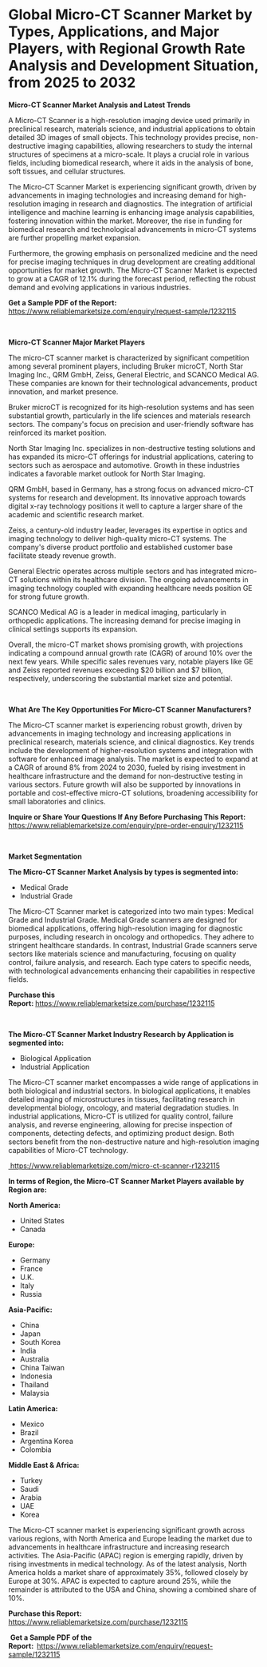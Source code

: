 <p><h1>Global Micro-CT Scanner Market by Types, Applications, and Major Players, with Regional Growth Rate Analysis and Development Situation, from 2025 to 2032</h1></p><p><strong>Micro-CT Scanner Market Analysis and Latest Trends</strong></p>
<p><p>A Micro-CT Scanner is a high-resolution imaging device used primarily in preclinical research, materials science, and industrial applications to obtain detailed 3D images of small objects. This technology provides precise, non-destructive imaging capabilities, allowing researchers to study the internal structures of specimens at a micro-scale. It plays a crucial role in various fields, including biomedical research, where it aids in the analysis of bone, soft tissues, and cellular structures.</p><p>The Micro-CT Scanner Market is experiencing significant growth, driven by advancements in imaging technologies and increasing demand for high-resolution imaging in research and diagnostics. The integration of artificial intelligence and machine learning is enhancing image analysis capabilities, fostering innovation within the market. Moreover, the rise in funding for biomedical research and technological advancements in micro-CT systems are further propelling market expansion. </p><p>Furthermore, the growing emphasis on personalized medicine and the need for precise imaging techniques in drug development are creating additional opportunities for market growth. The Micro-CT Scanner Market is expected to grow at a CAGR of 12.1% during the forecast period, reflecting the robust demand and evolving applications in various industries.</p></p>
<p><strong>Get a Sample PDF of the Report:&nbsp;</strong> <a href="https://www.reliablemarketsize.com/enquiry/request-sample/1232115?utm_campaign=3537&utm_medium=2&utm_source=Github&utm_content=ia&utm_term=14042025&utm_id=micro-ct-scanner">https://www.reliablemarketsize.com/enquiry/request-sample/1232115</a></p>
<p>&nbsp;</p>
<p><strong>Micro-CT Scanner Major Market Players</strong></p>
<p><p>The micro-CT scanner market is characterized by significant competition among several prominent players, including Bruker microCT, North Star Imaging Inc., QRM GmbH, Zeiss, General Electric, and SCANCO Medical AG. These companies are known for their technological advancements, product innovation, and market presence.</p><p>Bruker microCT is recognized for its high-resolution systems and has seen substantial growth, particularly in the life sciences and materials research sectors. The company's focus on precision and user-friendly software has reinforced its market position. </p><p>North Star Imaging Inc. specializes in non-destructive testing solutions and has expanded its micro-CT offerings for industrial applications, catering to sectors such as aerospace and automotive. Growth in these industries indicates a favorable market outlook for North Star Imaging.</p><p>QRM GmbH, based in Germany, has a strong focus on advanced micro-CT systems for research and development. Its innovative approach towards digital x-ray technology positions it well to capture a larger share of the academic and scientific research market.</p><p>Zeiss, a century-old industry leader, leverages its expertise in optics and imaging technology to deliver high-quality micro-CT systems. The company's diverse product portfolio and established customer base facilitate steady revenue growth.</p><p>General Electric operates across multiple sectors and has integrated micro-CT solutions within its healthcare division. The ongoing advancements in imaging technology coupled with expanding healthcare needs position GE for strong future growth.</p><p>SCANCO Medical AG is a leader in medical imaging, particularly in orthopedic applications. The increasing demand for precise imaging in clinical settings supports its expansion.</p><p>Overall, the micro-CT market shows promising growth, with projections indicating a compound annual growth rate (CAGR) of around 10% over the next few years. While specific sales revenues vary, notable players like GE and Zeiss reported revenues exceeding $20 billion and $7 billion, respectively, underscoring the substantial market size and potential.</p></p>
<p>&nbsp;</p>
<p><strong>What Are The Key Opportunities For Micro-CT Scanner Manufacturers?</strong></p>
<p><p>The Micro-CT scanner market is experiencing robust growth, driven by advancements in imaging technology and increasing applications in preclinical research, materials science, and clinical diagnostics. Key trends include the development of higher-resolution systems and integration with software for enhanced image analysis. The market is expected to expand at a CAGR of around 8% from 2024 to 2030, fueled by rising investment in healthcare infrastructure and the demand for non-destructive testing in various sectors. Future growth will also be supported by innovations in portable and cost-effective micro-CT solutions, broadening accessibility for small laboratories and clinics.</p></p>
<p><strong>Inquire or Share Your Questions If Any Before Purchasing This Report:</strong> <a href="https://www.reliablemarketsize.com/enquiry/pre-order-enquiry/1232115?utm_campaign=3537&utm_medium=2&utm_source=Github&utm_content=ia&utm_term=14042025&utm_id=micro-ct-scanner">https://www.reliablemarketsize.com/enquiry/pre-order-enquiry/1232115</a></p>
<p>&nbsp;</p>
<p><strong>Market Segmentation</strong></p>
<p><strong>The Micro-CT Scanner Market Analysis by types is segmented into:</strong></p>
<p><ul><li>Medical Grade</li><li>Industrial Grade</li></ul></p>
<p><p>The Micro-CT Scanner market is categorized into two main types: Medical Grade and Industrial Grade. Medical Grade scanners are designed for biomedical applications, offering high-resolution imaging for diagnostic purposes, including research in oncology and orthopedics. They adhere to stringent healthcare standards. In contrast, Industrial Grade scanners serve sectors like materials science and manufacturing, focusing on quality control, failure analysis, and research. Each type caters to specific needs, with technological advancements enhancing their capabilities in respective fields.</p></p>
<p><strong>Purchase this Report:&nbsp;</strong><a href="https://www.reliablemarketsize.com/purchase/1232115?utm_campaign=3537&utm_medium=2&utm_source=Github&utm_content=ia&utm_term=14042025&utm_id=micro-ct-scanner">https://www.reliablemarketsize.com/purchase/1232115</a></p>
<p>&nbsp;</p>
<p><strong>The Micro-CT Scanner Market Industry Research by Application is segmented into:</strong></p>
<p><ul><li>Biological Application</li><li>Industrial Application</li></ul></p>
<p><p>The Micro-CT scanner market encompasses a wide range of applications in both biological and industrial sectors. In biological applications, it enables detailed imaging of microstructures in tissues, facilitating research in developmental biology, oncology, and material degradation studies. In industrial applications, Micro-CT is utilized for quality control, failure analysis, and reverse engineering, allowing for precise inspection of components, detecting defects, and optimizing product design. Both sectors benefit from the non-destructive nature and high-resolution imaging capabilities of Micro-CT technology.</p></p>
<p><a href="https://www.reliablemarketsize.com/micro-ct-scanner-r1232115?utm_campaign=3537&utm_medium=2&utm_source=Github&utm_content=ia&utm_term=14042025&utm_id=micro-ct-scanner">&nbsp;https://www.reliablemarketsize.com/micro-ct-scanner-r1232115</a></p>
<p><strong>In terms of Region, the Micro-CT Scanner Market Players available by Region are:</strong></p>
<p>
    <p> <strong> North America: </strong>
        <ul>
            <li>United States</li>
            <li>Canada</li>
        </ul>
        </p> 
    <p> <strong> Europe: </strong>
        <ul>
            <li>Germany</li>
            <li>France</li>
            <li>U.K.</li>
            <li>Italy</li>
            <li>Russia</li>
        </ul>
        </p> 
    <p> <strong> Asia-Pacific: </strong>
        <ul>
            <li>China</li>
            <li>Japan</li>
            <li>South Korea</li>
            <li>India</li>
            <li>Australia</li>
            <li>China Taiwan</li>
            <li>Indonesia</li>
            <li>Thailand</li>
            <li>Malaysia</li>
        </ul>
        </p> 
    <p> <strong> Latin America: </strong>
        <ul>
            <li>Mexico</li>
            <li>Brazil</li>
            <li>Argentina Korea</li>
            <li>Colombia</li>
        </ul>
        </p> 
    <p> <strong> Middle East & Africa: </strong>
        <ul>
            <li>Turkey</li>
            <li>Saudi</li>
            <li>Arabia</li>
            <li>UAE</li>
            <li>Korea</li>
        </ul>
    </p>
    </p>
<p><p>The Micro-CT scanner market is experiencing significant growth across various regions, with North America and Europe leading the market due to advancements in healthcare infrastructure and increasing research activities. The Asia-Pacific (APAC) region is emerging rapidly, driven by rising investments in medical technology. As of the latest analysis, North America holds a market share of approximately 35%, followed closely by Europe at 30%. APAC is expected to capture around 25%, while the remainder is attributed to the USA and China, showing a combined share of 10%.</p></p>
<p><strong>Purchase this Report: </strong><a href="https://www.reliablemarketsize.com/purchase/1232115?utm_campaign=3537&utm_medium=2&utm_source=Github&utm_content=ia&utm_term=14042025&utm_id=micro-ct-scanner">https://www.reliablemarketsize.com/purchase/1232115</a></p>
<p>&nbsp;<strong>Get a Sample PDF of the Report:&nbsp;&nbsp;</strong><a href="https://www.reliablemarketsize.com/enquiry/request-sample/1232115?utm_campaign=3537&utm_medium=2&utm_source=Github&utm_content=ia&utm_term=14042025&utm_id=micro-ct-scanner">https://www.reliablemarketsize.com/enquiry/request-sample/1232115</a></p>
<p><strong></strong></p>
<p><p></p><p></p><p></p></p>